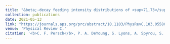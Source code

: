 ```yaml
---
title: "&beta;-decay feeding intensity distributions of <sup>71,73</sup>Ni"
collection: publications
date: 2021-05-13
link: "https://journals.aps.org/prc/abstract/10.1103/PhysRevC.103.055808"
venue: 'Physical Review C.'
citation: '<b>C. F. Persch</b>, P. A. DeYoung, S. Lyons, A. Spyrou, S. N. Liddick, F. Naqvi, B. P. Crider, A. C. Dombos, J. Gombas, D. L. Bleuel, B. A. Brown, A. Couture, L. Crespo Campo, J. Engel, M. Guttormsen, A. C. Larsen, R. Lewis, S. Karampagia, S. Mosby, E. M. Ney, A. Palmisano, G. Perdikakis, C. J. Prokop, T. Renstr&oslash;m, S. Siem, M. K. Smith, and S. J. Quinn'
---
```

